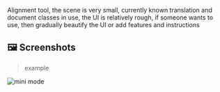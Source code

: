 Alignment tool, the scene is very small, currently known translation and document classes in use, the UI is relatively rough, if someone wants to use, then gradually beautify the UI or add features and instructions


## :framed_picture: Screenshots

> example <br/>

![mini mode](https://github.com/duuliy/react-align-tool/blob/master/assetsImg/example.png?raw=true)